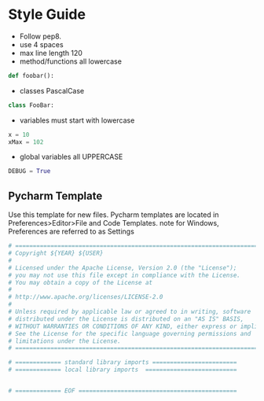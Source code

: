 Style Guide
=================

- Follow pep8. 
- use 4 spaces
- max line length 120
- method/functions all lowercase

```python
def foobar():
```

- classes PascalCase

```python
class FooBar:
```

- variables must start with lowercase

```python
x = 10
xMax = 102
```

- global variables all UPPERCASE

```python
DEBUG = True
```

Pycharm Template
----------------

Use this template for new files. Pycharm templates are located in Preferences>Editor>File and Code Templates. 
note for Windows, Preferences are referred to as Settings


```python
# ===============================================================================
# Copyright ${YEAR} ${USER}
#
# Licensed under the Apache License, Version 2.0 (the "License");
# you may not use this file except in compliance with the License.
# You may obtain a copy of the License at
#
# http://www.apache.org/licenses/LICENSE-2.0
#
# Unless required by applicable law or agreed to in writing, software
# distributed under the License is distributed on an "AS IS" BASIS,
# WITHOUT WARRANTIES OR CONDITIONS OF ANY KIND, either express or implied.
# See the License for the specific language governing permissions and
# limitations under the License.
# ===============================================================================

# ============= standard library imports ========================
# ============= local library imports  ==========================


# ============= EOF =============================================
```
